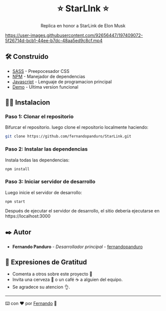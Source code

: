 <h1 align="center"> ⭐ StarLInk ⭐ </h1>

<p align="center"> Replica en honor a StarLink de Elon Musk  </p> 



https://user-images.githubusercontent.com/92656447/197409072-5f26714d-bcb1-44ee-b7dc-48aa5ed9c8cf.mp4



## 🛠️ Construido 

* [SASS](https://sass-lang.com/) - Preepocesador CSS
* [NPM](https://www.npmjs.com/) - Manejador de dependencias
* [Javascript](https://developer.mozilla.org/es/docs/Web/JavaScript) - Lenguaje de programacion principal
* [Demo]() - Ultima version funcional

## 🧑‍💻 Instalacion 

### Paso 1: Clonar el repositorio

Bifurcar el repositorio. luego clone el repositorio localmente haciendo:

```bash
git clone https://github.com/fernandopanduro/StarLink.git
```

### Paso 2: Instalar las dependencias

Instala todas las dependencias:

```bash
npm install
```

### Paso 3: Iniciar servidor de desarrollo

Luego inicie el servidor de desarrollo:
```
npm start
```
Después de ejecutar el servidor de desarrollo, el sitio debería ejecutarse en https://localhost:3000


## ✒️ Autor 

* **Fernando Panduro** - *Desarrollador principal* - [fernandopanduro](https://github.com/fernandopanduro)


## 🎁 Expresiones de Gratitud 

* Comenta a otros sobre este proyecto 📢
* Invita una cerveza 🍺 o un café ☕ a alguien del equipo. 
* Se agradece su atencion 👌.



---
⌨️ con ❤️ por [Fernando](https://github.com/fernandopanduro) 👑





